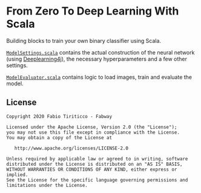# From Zero To Deep Learning With Scala

Building blocks to train your own binary classifier using Scala.

[`ModelSettings.scala`](ModelSettings.scala) contains the actual construction of the neural network (using [Deeplearning4j](https://deeplearning4j.org)), the necessary hyperparameters and a few other settings.

[`ModelEvaluator.scala`](ModelEvaluator.scala) contains logic to load images, train and evaluate the model.

## License

    Copyright 2020 Fabio Tiriticco - Fabway

    Licensed under the Apache License, Version 2.0 (the "License");
    you may not use this file except in compliance with the License.
    You may obtain a copy of the License at

       http://www.apache.org/licenses/LICENSE-2.0

    Unless required by applicable law or agreed to in writing, software
    distributed under the License is distributed on an "AS IS" BASIS,
    WITHOUT WARRANTIES OR CONDITIONS OF ANY KIND, either express or implied.
    See the License for the specific language governing permissions and
    limitations under the License.
